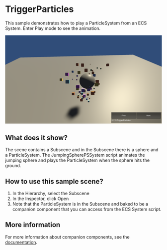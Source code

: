 # TriggerParticles

This sample demonstrates how to play a ParticleSystem from an ECS System. Enter Play mode to see the animation.

<img src="../../../../READMEimages/TriggerParticles.PNG" width="600">

## What does it show?

The scene contains a Subscene and in the Subscene there is a sphere and a ParticleSystem. The JumpingSpherePSSystem script animates the jumping sphere and plays the ParticleSystem when the sphere hits the ground.

## How to use this sample scene?

1. In the Hierarchy, select the Subscene
2. In the Inspector, click Open
3. Note that the ParticleSystem is in the Subscene and baked to be a companion component that you can access from the ECS System script.

## More information

For more information about companion components, see the [documentation](https://docs.unity3d.com/Packages/com.unity.entities.graphics@1.0/manual/companion-components.html).
